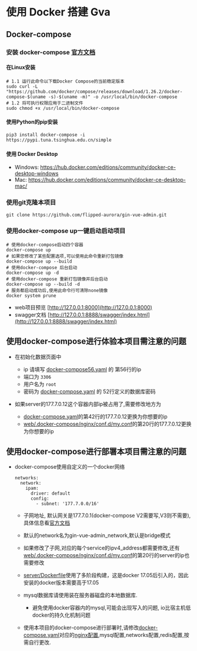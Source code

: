 # 使用 Docker 搭建 Gva

## Docker-compose

### 安装 docker-compose [官方文档](https://docs.docker.com/compose/install/)

#### 在Linux安装

```shell
# 1.1 运行此命令以下载Docker Compose的当前稳定版本
sudo curl -L "https://github.com/docker/compose/releases/download/1.26.2/docker-compose-$(uname -s)-$(uname -m)" -o /usr/local/bin/docker-compose
# 1.2 将可执行权限应用于二进制文件
sudo chmod +x /usr/local/bin/docker-compose 
```

#### 使用Python的pip安装

```shell
pip3 install docker-compose -i https://pypi.tuna.tsinghua.edu.cn/simple
```

#### 使用 Docker Desktop

- Windows: https://hub.docker.com/editions/community/docker-ce-desktop-windows
- Mac: https://hub.docker.com/editions/community/docker-ce-desktop-mac/

### 使用git克隆本项目

```shell
git clone https://github.com/flipped-aurora/gin-vue-admin.git
```

### 使用docker-compose up一键启动启动项目

```shell
# 使用docker-compose启动四个容器
docker-compose up
# 如果您修改了某些配置选项,可以使用此命令重新打包镜像
docker-compose up --build
# 使用docker-compose 后台启动
docker-compose up -d
# 使用docker-compose 重新打包镜像并后台启动
docker-compose up --build -d
# 服务都启动成功后,使用此命令行可清除none镜像
docker system prune
```

- web项目预览 [http://127.0.0.1:8000](http://127.0.0.1:8000)
- swagger文档 [http://127.0.0.1:8888/swagger/index.html](http://127.0.0.1:8888/swagger/index.html)

## 使用docker-compose进行体验本项目需注意的问题

- 在初始化数据页面中
    - ip 请填写 [docker-compose56.yaml](https://github.com/flipped-aurora/gin-vue-admin/blob/master/docker-compose.yaml#L56) 的 第56行的ip
    - 端口为 `3306`
    - 用户名为 `root`
    - 密码为 [docker-compose.yaml](https://github.com/flipped-aurora/gin-vue-admin/blob/master/docker-compose.yaml#L53) 的 52行定义的数据库密码

- 如果server的177.7.0.12这个容器内部ip被占用了,需要修改地方为
    - [docker-compose.yaml](https://github.com/flipped-aurora/gin-vue-admin/blob/master/docker-compose.yaml#L42)的第42行的177.7.0.12更换为你想要的ip
    - [web/.docker-compose/nginx/conf.d/my.conf](https://github.com/flipped-aurora/gin-vue-admin/blob/master/web/.docker-compose/nginx/conf.d/my.conf#L20)的第20行的177.7.0.12更换为你想要的ip

## 使用docker-compose进行部署本项目需注意的问题

- docker-compose使用自定义的一个docker网络

    ```
    networks:
      network:
        ipam:
          driver: default
          config:
            - subnet: '177.7.0.0/16' 
    ```

    - 子网地址, 默认网关是177.7.0.1(docker-compose V2需要写,V3则不需要),具体信息看[官方文档](https://docs.docker.com/compose/compose-file/#ipv4_address-ipv6_address)

    - 默认的network名为gin-vue-admin_network,默认是bridge模式

    - 如果修改了子网,对应的每个service的ipv4_address都需要修改,还有[web/.docker-compose/nginx/conf.d/my.conf](https://github.com/flipped-aurora/gin-vue-admin/blob/master/web/.docker-compose/nginx/conf.d/my.conf#L20)的第20行的server的ip也需要修改

    - [server/Dockerfile](https://github.com/flipped-aurora/gin-vue-admin/blob/master/server/Dockerfile)使用了多阶段构建，这是docker 17.05后引入的，因此安装的docker版本需要高于17.05
    - mysql数据库请使用装在服务器磁盘的本地数据库.
        - 避免使用docker容器内的mysql,可能会出现写入的问题, io比宿主机低  docker的持久化机制问题
    - 使用本项目的docker-compose进行部署时,请修改[docker-compose.yaml](https://github.com/flipped-aurora/gin-vue-admin/blob/master/docker-compose.yaml)对应的[nginx配置](https://github.com/flipped-aurora/gin-vue-admin/blob/master/web/.docker-compose/nginx/conf.d/my.conf),mysql配置,networks配置,redis配置,按需自行更改.


